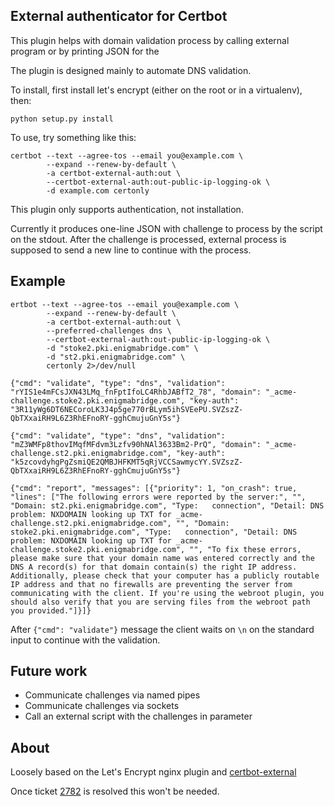 ## External authenticator for Certbot

This plugin helps with domain validation process by calling external 
program or by printing JSON for the

The plugin is designed mainly to automate DNS validation.

To install, first install let's encrypt (either on the root or in a virtualenv),
then:

```
python setup.py install
```

To use, try something like this:

```
certbot --text --agree-tos --email you@example.com \
        --expand --renew-by-default \
        -a certbot-external-auth:out \
        --certbot-external-auth:out-public-ip-logging-ok \
        -d example.com certonly
```

This plugin only supports authentication, not installation.

Currently it produces one-line JSON with challenge to process by the script 
on the stdout. After the challenge is processed, external process is supposed
to send a new line to continue with the process.

## Example 

```
ertbot --text --agree-tos --email you@example.com \
        --expand --renew-by-default \
        -a certbot-external-auth:out \
        --preferred-challenges dns \
        --certbot-external-auth:out-public-ip-logging-ok \
        -d "stoke2.pki.enigmabridge.com" \
        -d "st2.pki.enigmabridge.com" \
        certonly 2>/dev/null

{"cmd": "validate", "type": "dns", "validation": "rYIS1e4mFCsJXN43LMq_fnFptIfoLC4RhbJABfT2_78", "domain": "_acme-challenge.stoke2.pki.enigmabridge.com", "key-auth": "3R11yWg6DT6NECoroLK3J4p5ge770rBLym5ihSVEePU.SVZszZ-QbTXxaiRH9L6Z3RhEFnoRY-gghCmujuGnY5s"}

{"cmd": "validate", "type": "dns", "validation": "mZ3WMFp8thovIMqfMFdvm3Lzfv90hNAl3633Bm2-PrQ", "domain": "_acme-challenge.st2.pki.enigmabridge.com", "key-auth": "k5zcovdyhgPgZsmiQE2QMBJHFKMT5qRjVCCSawmycYY.SVZszZ-QbTXxaiRH9L6Z3RhEFnoRY-gghCmujuGnY5s"}

{"cmd": "report", "messages": [{"priority": 1, "on_crash": true, "lines": ["The following errors were reported by the server:", "", "Domain: st2.pki.enigmabridge.com", "Type:   connection", "Detail: DNS problem: NXDOMAIN looking up TXT for _acme-challenge.st2.pki.enigmabridge.com", "", "Domain: stoke2.pki.enigmabridge.com", "Type:   connection", "Detail: DNS problem: NXDOMAIN looking up TXT for _acme-challenge.stoke2.pki.enigmabridge.com", "", "To fix these errors, please make sure that your domain name was entered correctly and the DNS A record(s) for that domain contain(s) the right IP address. Additionally, please check that your computer has a publicly routable IP address and that no firewalls are preventing the server from communicating with the client. If you're using the webroot plugin, you should also verify that you are serving files from the webroot path you provided."]}]}
```

After `{"cmd": "validate"}` message the client waits on `\n` on the standard input to continue with the validation.

## Future work

* Communicate challenges via named pipes
* Communicate challenges via sockets
* Call an external script with the challenges in parameter


## About

Loosely based on the Let's Encrypt nginx plugin and [certbot-external]

Once ticket [2782] is resolved this won't be needed. 

[certbot-external]: https://github.com/marcan/certbot-external
[2782]: https://github.com/certbot/certbot/issues/2782

